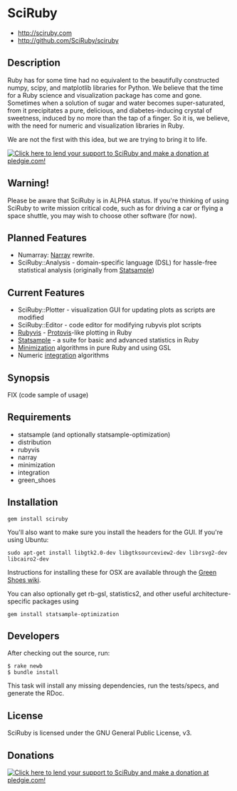 # SciRuby

* http://sciruby.com
* http://github.com/SciRuby/sciruby

## Description

Ruby has for some time had no equivalent to the beautifully constructed numpy, scipy, and matplotlib libraries for Python. We believe that the time for a Ruby science and visualization package has come and gone. Sometimes when a solution of sugar and water becomes super-saturated, from it precipitates a pure, delicious, and diabetes-inducing crystal of sweetness, induced by no more than the tap of a finger. So it is, we believe, with the need for numeric and visualization libraries in Ruby.

We are not the first with this idea, but we are trying to bring it to life.

[![Click here to lend your support to SciRuby and make a donation at pledgie.com!](https://www.pledgie.com/campaigns/15783.png?skin_name=chrome)](http://www.pledgie.com/campaigns/15783)

## Warning!

Please be aware that SciRuby is in ALPHA status. If you're thinking of using SciRuby to write mission critical code, such as for driving a car or flying a space shuttle, you may wish to choose other software (for now).

## Planned Features

* Numarray: [Narray](http://narray.rubyforge.org/) rewrite.
* SciRuby::Analysis - domain-specific language (DSL) for hassle-free statistical analysis (originally from [Statsample](http://github.com/clbustos/statsample))

## Current Features
* SciRuby::Plotter - visualization GUI for updating plots as scripts are modified
* SciRuby::Editor - code editor for modifying rubyvis plot scripts
* [Rubyvis](http://rubyvis.rubyforge.org) - [Protovis](http://mbostock.github.com/protovis/)-like plotting in Ruby
* [Statsample](https://github.com/clbustos/statsample) - a suite for basic and advanced statistics in Ruby
* [Minimization](https://github.com/clbustos/minimization) algorithms in pure Ruby and using GSL
* Numeric [integration](https://github.com/clbustos/integration) algorithms

## Synopsis

FIX (code sample of usage)

## Requirements

* statsample (and optionally statsample-optimization)
* distribution
* rubyvis
* narray
* minimization
* integration
* green_shoes

## Installation

    gem install sciruby

You'll also want to make sure you install the headers for the GUI. If you're using Ubuntu:

    sudo apt-get install libgtk2.0-dev libgtksourceview2-dev librsvg2-dev libcairo2-dev

Instructions for installing these for OSX are available through the [Green Shoes wiki](https://github.com/ashbb/green_shoes/wiki/Building-Green-Shoes-on-OSX).

You can also optionally get rb-gsl, statistics2, and other useful architecture-specific packages using

    gem install statsample-optimization

## Developers

After checking out the source, run:

    $ rake newb
    $ bundle install

This task will install any missing dependencies, run the tests/specs,
and generate the RDoc.

## License

SciRuby is licensed under the GNU General Public License, v3.

## Donations

[![Click here to lend your support to SciRuby and make a donation at pledgie.com!](https://www.pledgie.com/campaigns/15783.png?skin_name=chrome)](http://www.pledgie.com/campaigns/15783)
